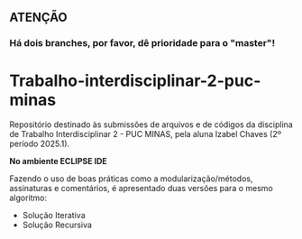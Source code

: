 ## **ATENÇÃO**
### **Há dois branches, por favor, dê prioridade para o "master"!**

# Trabalho-interdisciplinar-2-puc-minas

Repositório destinado às submissões de arquivos e de códigos da disciplina de Trabalho Interdisciplinar 2 - PUC MINAS, pela aluna Izabel Chaves (2º período 2025.1). 

**No ambiente ECLIPSE IDE**

Fazendo o uso de boas práticas como a modularização/métodos, assinaturas e comentários, é apresentado duas versões para o mesmo algoritmo:

* Solução Iterativa
* Solução Recursiva

